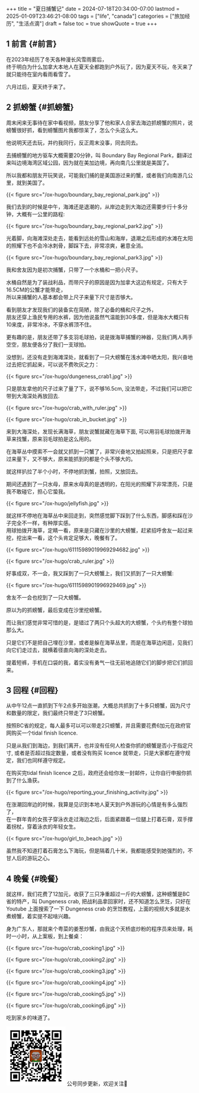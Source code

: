 +++
title = "夏日捕蟹记"
date = 2024-07-18T20:34:00-07:00
lastmod = 2025-01-09T23:46:21-08:00
tags = ["life", "canada"]
categories = ["旅加经历", "生活点滴"]
draft = false
toc = true
showQuote = true
+++

## <span class="section-num">1</span> 前言 {#前言}

在2023年经历了冬天各种漫长风雪雨雾后， <br/>
终于明白为什么加拿大本地人在夏天全都跑到户外玩了，因为夏天不玩，冬天来了就只能待在室内看雨看雪了。 <br/>

六月过后，夏天终于来了。 <br/>


## <span class="section-num">2</span> 抓螃蟹 {#抓螃蟹}

周末闲来无事待在家中看视频，朋友分享了他和家人合家去海边抓螃蟹的照片，说螃蟹很好抓，看到螃蟹图片我都惊呆了，怎么个头这么大。 <br/>

他说明天还去玩，并约我同行，反正周末没事，同去同去。 <br/>

去捕螃蟹的地方驱车大概需要20分钟，叫 Boundary Bay Regional Park，翻译过来叫边境海湾区域公园，因为就在美加边境，再向南几公里就是美国了。 <br/>

所以我都和朋友开玩笑说，可能我们捕的是美国游过来的蟹，或者我们向南游几公里，就到美国了。 <br/>

{{< figure src="/ox-hugo/boundary_bay_regional_park.jpg" >}} <br/>

我们去到的时候是中午，海滩还是退潮的，从岸边走到大海边还需要步行十多分钟，大概有一公里的路程: <br/>

{{< figure src="/ox-hugo/boundary_bay_regional_park2.jpg" >}} <br/>

光着脚，向海滩深处走去，能看到远处的雪山和海岸，退潮之后形成的水滩在太阳的照耀下也不会冷冰刺骨，脚踩下去，非常凉爽，暑意全消。 <br/>

{{< figure src="/ox-hugo/boundary_bay_regional_park3.jpg" >}} <br/>

我和舍友因为是初次捕蟹，只带了一个水桶和一把小尺子。 <br/>

水桶自然是为了装战利品，而带尺子的原因是因为加拿大这边有规定，只有大于16.5CM的公蟹才能带走， <br/>
所以来捕蟹的人基本都会带上尺子来量下尺寸是否够大。 <br/>

看到朋友才发现我们的装备实在简陋，除了必备的桶和尺子之外， <br/>
朋友还穿上渔民专用的水裤，因为他说虽然气温能到30多度，但是海水大概只有10来度，非常冷冰，不穿水裤顶不住。 <br/>

更有趣的是，朋友还带了多支羽毛球拍，说是拨海草捕蟹的神器，见我们两人两手空空，朋友便各分了我们一支球拍。 <br/>

没想到，还没有走到海滩深处，就看到了一只大螃蟹在浅水滩中晒太阳，我兴奋地过去把它抓起来，可以说不费吹灰之力： <br/>

{{< figure src="/ox-hugo/dungeness_crab1.jpg" >}}  <br/>

只是朋友拿他的尺子过来了量了下，说不够16.5cm, 没法带走，不过我们可以把它带到大海深处再放回去. <br/>

{{< figure src="/ox-hugo/crab_with_ruler.jpg" >}} <br/>

{{< figure src="/ox-hugo/crab_in_bucket.jpg" >}} <br/>

来到大海深处，发现长满海草，朋友说蟹就藏在海草下面, 可以用羽毛球拍拨开海草来找蟹，原来羽毛球拍是这么用的。 <br/>

在海草丛中摸索不一会就又抓到一只蟹了，非常兴奋地又拍起照来，只是把尺子拿过来量下，又不够大，原来能抓到的都是个头不够大的。 <br/>

就这样扒拉了半个小时，不停地抓到蟹，拍照，又放回去。 <br/>

期间还遇到了一只水母，原来水母真的是透明的，在阳光的照耀下非常漂亮，只是我不敢碰它，担心它蛰我。 <br/>

{{< figure src="/ox-hugo/jellyfish.jpg" >}} <br/>

就这样不停地在海草丛中来回走到，突然感觉脚下踩到了什么东西，脚感和踩在沙子完全不一样，有种厚实感。 <br/>
用球拍拨开海草，定睛一看，原来是只藏在沙里的大螃蟹，赶紧招呼舍友一起过来挖，挖出来一看，这个头肯定足够大，晚餐有了。 <br/>

{{< figure src="/ox-hugo/61115989019969294682.jpg" >}} <br/>

{{< figure src="/ox-hugo/crab_ruler.jpg" >}} <br/>

好事成双，不一会，我又踩到了一只大螃蟹上，我们又抓到了一只大螃蟹: <br/>

{{< figure src="/ox-hugo/6111598901996929469.jpg" >}} <br/>

舍友不一会也挖到了一只大螃蟹。 <br/>

原以为的抓螃蟹，最后变成在沙里挖螃蟹。 <br/>

而让我们感觉非常可惜的是，是错过了两只个头超大的大螃蟹，个头约有整个球拍那么大。 <br/>

只是它们不是把自己埋在沙里，或者是躲在海草丛里，而是在海草边闲逛，见我们向它们走过去，就横着径直向海的深处走去。 <br/>

提着短裤，手机在口袋的我，着实没有勇气一往无前地追随它们的脚步把它们抓回来。 <br/>


## <span class="section-num">3</span> 回程 {#回程}

从中午12点一直抓到下午2点多开始涨潮，大概总共抓到了十多只螃蟹，因为尺寸和数量的限定，我们最终只带走了3只螃蟹。 <br/>

按照BC省的规定，每人最多可以可以带走2只螃蟹，并且需要花费6加元在政府官网购买一个tidal finish licence. <br/>

只是从我们到海边，到我们离开，也并没有任何人检查你抓的螃蟹是否小于指定尺寸, 或者是否超过指定数量，或者没有购买 licence 就带走，只是大家都在遵守规定，我们也同样遵守规定。 <br/>

在购买完tidal finish licence 之后，政府还会给你发一封邮件，让你自行申报你抓到了什么渔获。 <br/>

{{< figure src="/ox-hugo/reporting_your_finishing_activity.jpg" >}} <br/>

在涨潮回岸边的时候，我算是见识到本地人夏天到户外游玩的心情是有多么强烈了， <br/>
在一群年青的女孩子穿泳衣走过海边之后，后面紧跟着一位腿上打着石膏，双手撑着拐杖，穿着泳衣的年轻女生。 <br/>

{{< figure src="/ox-hugo/girl_to_beach.jpg" >}} <br/>

虽然我不知道打着石膏怎么下海玩，但是隔着几十米，我都能感受到她强烈的，不甘人后的游玩之心。 <br/>


## <span class="section-num">4</span> 晚餐 {#晚餐}

就这样，我们花费了12加元，收获了三只净重超过一斤的大螃蟹，这种螃蟹是BC省的特产，叫 Dungeness crab, 把战利品拿回家时，还不知道怎么烹饪，只好在 Youtube 上面搜索了一下 Dungeness crab 的烹饪教程，上面的视频大多就是水煮螃蟹，着实提不起啥兴趣。 <br/>

身为广东人，那就来个粤菜的姜葱炒蟹，由我这个天桥底炒粉的程序员来处理，耗时一小时，从上案板，到上餐桌： <br/>

{{< figure src="/ox-hugo/crab_cooking1.jpg" >}} <br/>

{{< figure src="/ox-hugo/crab_cooking2.jpg" >}} <br/>

{{< figure src="/ox-hugo/crab_cooking3.jpg" >}} <br/>

{{< figure src="/ox-hugo/crab_cooking4.jpg" >}} <br/>

{{< figure src="/ox-hugo/crab_cooking5.jpg" >}} <br/>

{{< figure src="/ox-hugo/crab_cooking6.jpg" >}} <br/>

吃到家乡的味道了。 <br/>


<div center class="qr-container">
<img src="/ox-hugo/qrcode_gh_e06d750e626f_1.jpg" alt="qrcode_gh_e06d750e626f_1.jpg" width="160px" height="160px" center="t" class="qr-container" />
公号同步更新，欢迎关注👻
</div>


